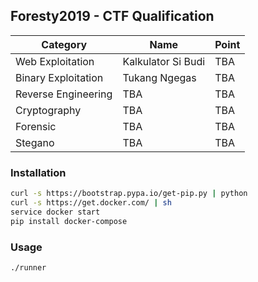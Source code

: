 ## Foresty2019 - CTF Qualification

| Category | Name | Point |
| -------- | ---- | ----- |
| Web Exploitation | Kalkulator Si Budi | TBA |
| Binary Exploitation | Tukang Ngegas | TBA |
| Reverse Engineering | TBA | TBA |
| Cryptography | TBA | TBA |
| Forensic | TBA | TBA |
| Stegano | TBA | TBA |

### Installation
```bash
curl -s https://bootstrap.pypa.io/get-pip.py | python
curl -s https://get.docker.com/ | sh
service docker start
pip install docker-compose
```

### Usage
```bash
./runner
```
